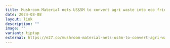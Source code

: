 ```yaml
---
title: Mushroom Material nets US$5M to convert agri waste into eco friendly packaging
date: 2024-08-08
layout: link
description: ""
image: ""
variant: tiptap
external: https://e27.co/mushroom-material-nets-us5m-to-convert-agri-waste-into-eco-friendly-packaging-20240808/
---
```

